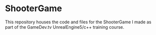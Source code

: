# ShooterGame
This repository houses the code and files for the ShooterGame I made as part of the GameDev.tv UnrealEngine5/c++ training course.
